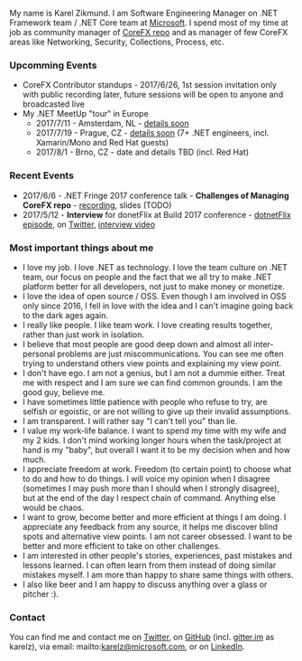 My name is Karel Zikmund.
I am Software Engineering Manager on .NET Framework team / .NET Core team at [Microsoft](https://www.microsoft.com/).
I spend most of my time at job as community manager of [CoreFX repo](https://github.com/dotnet/corefx) and as manager of few CoreFX areas like Networking, Security, Collections, Process, etc.

### Upcomming Events

* CoreFX Contributor standups - 2017/6/26, 1st session invitation only with public recording later, future sessions will be open to anyone and broadcasted live
* My .NET MeetUp "tour" in Europe
    * 2017/7/11 - Amsterdam, NL - [details soon](https://twitter.com/evanwijk/status/875641747497402368)
    * 2017/7/19 - Prague, CZ - [details soon](https://twitter.com/ziki_cz/status/875043977820463104) (7+ .NET engineers, incl. Xamarin/Mono and Red Hat guests)
    * 2017/8/1 - Brno, CZ - date and details TBD (incl. Red Hat)

### Recent Events

* 2017/6/6 - .NET Fringe 2017 conference talk - **Challenges of Managing CoreFX repo** - [recording](https://www.youtube.com/watch?v=Kcm0ns1pzm0), slides (TODO)
* 2017/5/12 - **Interview** for donetFlix at Build 2017 conference - [dotnetFlix episode](http://dotnetflix.com/player/59), on [Twitter](https://twitter.com/evanwijk/status/871744268720893952), [interview video](https://www.youtube.com/watch?v=Gl_iWICjuJ4&feature=youtu.be)

### Most important things about me

* I love my job. I love .NET as technology. I love the team culture on .NET team, our focus on people and the fact that we all try to make .NET platform better for all developers, not just to make money or monetize.
* I love the idea of open source / OSS. Even though I am involved in OSS only since 2016, I fell in love with the idea and I can't imagine going back to the dark ages again.
* I really like people. I like team work. I love creating results together, rather than just work in isolation.
* I believe that most people are good deep down and almost all inter-personal problems are just miscommunications. You can see me often trying to understand others view points and explaining my view point.
* I don't have ego. I am not a genius, but I am not a dummie either. Treat me with respect and I am sure we can find common grounds. I am the good guy, believe me.
* I have sometimes little patience with people who refuse to try, are selfish or egoistic, or are not willing to give up their invalid assumptions.
* I am transparent. I will rather say "I can't tell you" than lie.
* I value my work-life balance. I want to spend my time with my wife and my 2 kids. I don't mind working longer hours when the task/project at hand is my "baby", but overall I want it to be my decision when and how much.
* I appreciate freedom at work. Freedom (to certain point) to choose what to do and how to do things. I will voice my opinion when I disagree (sometimes I may push more than I should when I strongly disagree), but at the end of the day I respect chain of command. Anything else would be chaos.
* I want to grow, become better and more efficient at things I am doing. I appreciate any feedback from any source, it helps me discover blind spots and alternative view points. I am not career obsessed. I want to be better and more efficient to take on other challenges.
* I am interested in other people's stories, experiences, past mistakes and lessons learned. I can often learn from them instead of doing similar mistakes myself. I am more than happy to share same things with others.
* I also like beer and I am happy to discuss anything over a glass or pitcher :).

### Contact

You can find me and contact me on [Twitter](https://twitter.com/ziki_cz), on [GitHub](https://github.com/karelz) (incl. [gitter.im](https://gitter.im) as karelz), via email: mailto:karelz@microsoft.com, or on [LinkedIn](https://www.linkedin.com/in/karelzikmund).
